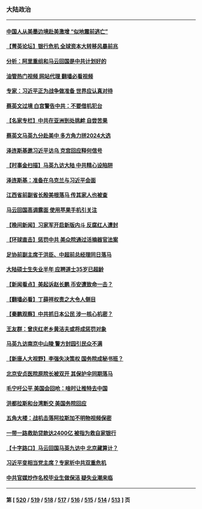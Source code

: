 ### 大陆政治
---
#### [中国人从美墨边境赴美激增 “似地震前逃亡”](../../pages/ncid277/n13961224.md?03300845) 
#### [【菁英论坛】银行危机 全球资本大转移风暴前兆](../../pages/ncid277/n13961252.md?03300845) 
#### [分析：阿里重组和马云回国是中共计划好的](../../pages/ncid277/n13961197.md?03300845) 
#### [油管热门视频 网站代理 翻墙必看视频](http://138.2.39.72:81/youtube.html?epic-marker?03300845)
#### [专家：习近平正为战争做准备 世界应认真对待](../../pages/ncid277/n13961152.md?03300845) 
#### [蔡英文过境 白宫警告中共：不要借机犯台](../../pages/ncid277/n13961220.md?03300845) 
#### [【名家专栏】中共在亚洲到处挑衅 自尝苦果](../../pages/ncid277/n13959731.md?03300845) 
#### [蔡英文马英九分赴美中 多方角力拼2024大选](../../pages/ncid277/n13961148.md?03300845) 
#### [泽连斯基邀习近平访乌 克宫回应释何信号](../../pages/ncid277/n13961155.md?03300845) 
#### [【时事金扫描】马英九访大陆 中共精心设陷阱](../../pages/ncid277/n13961126.md?03300845) 
#### [泽连斯基：准备在乌克兰与习近平会面](../../pages/ncid277/n13960996.md?03300845) 
#### [江西省前副省长殷美根落马 传其家人也被查](../../pages/ncid277/n13960916.md?03300845) 
#### [马云回国高调露面 使用苹果手机引关注](../../pages/ncid277/n13960281.md?03300845) 
#### [【晚间新闻】习家军开启新版内斗 反腐红人遭封](../../pages/ncid277/n13960473.md?03300845) 
#### [【环球直击】惩罚中共 美众院通过活摘器官法案](../../pages/ncid277/n13960500.md?03300845) 
#### [足协前副主席于洪臣、中超前总经理同日落马](../../pages/ncid277/n13960690.md?03300845) 
#### [大陆硕士生失业半年 应聘道士35岁已超龄](../../pages/ncid277/n13960637.md?03300845) 
#### [【新闻看点】美起诉赵长鹏 币安遭致命一击？](../../pages/ncid277/n13960549.md?03300845) 
#### [【翻墙必看】丁薛祥权责之大令人侧目](../../pages/ncid277/n13960615.md?03300845) 
#### [【秦鹏观察】中共抓日本公民 涉一核心机密？](../../pages/ncid277/n13960569.md?03300845) 
#### [王友群：曾庆红老乡黄洁夫或将成惩罚对象](../../pages/ncid277/n13960455.md?03300845) 
#### [马英九访南京中山陵 警方封园引民众不满](../../pages/ncid277/n13960238.md?03300845) 
#### [【新唐人大视野】李强失决策权 国务院成秘书班？](../../pages/ncid277/n13960468.md?03300845) 
#### [北京安贞医院原院长被双开 其保护伞同期落马](../../pages/ncid277/n13960485.md?03300845) 
#### [毛宁吁公平 美国会回呛：啥时让推特去中国](../../pages/ncid277/n13960476.md?03300845) 
#### [洪都拉斯和台湾断交 美国务院回应](../../pages/ncid277/n13960478.md?03300845) 
#### [五角大楼：战机击落阿拉斯加不明物视频保密](../../pages/ncid277/n13960452.md?03300845) 
#### [一带一路救助贷款达2400亿 被指为救自家银行](../../pages/ncid277/n13960363.md?03300845) 
#### [【十字路口】马云回国马英九访中 北京藏算计？](../../pages/ncid277/n13960347.md?03300845) 
#### [习近平变相当党主席？专家析中共双重危机](../../pages/ncid277/n13960204.md?03300845) 
#### [中共官媒炒作名校毕业生做保洁 疑失业潮来临](../../pages/ncid277/n13960303.md?03300845) 

---
#### 第 [ [520](./520.md?03300845) / [519](./519.md?03300845) / [518](./518.md?03300845) / [517](./517.md?03300845) / [516](./516.md?03300845) / [515](./515.md?03300845) / [514](./514.md?03300845) / [513](./513.md?03300845) ] 页
